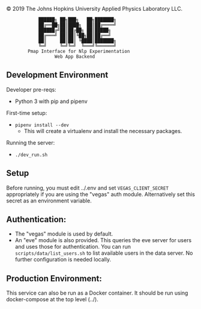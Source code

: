 &copy; 2019 The Johns Hopkins University Applied Physics Laboratory LLC.

                ██████╗ ██╗███╗   ██╗███████╗
                ██╔══██╗██║████╗  ██║██╔════╝
                ██████╔╝██║██╔██╗ ██║█████╗  
                ██╔═══╝ ██║██║╚██╗██║██╔══╝  
                ██║     ██║██║ ╚████║███████╗
                ╚═╝     ╚═╝╚═╝  ╚═══╝╚══════╝
            Pmap Interface for Nlp Experimentation
                      Web App Backend

## Development Environment

Developer pre-reqs:
* Python 3 with pip and pipenv

First-time setup:
* `pipenv install --dev`
  - This will create a virtualenv and install the necessary packages.

Running the server:
* `./dev_run.sh`

## Setup

Before running, you must edit ../.env and set `VEGAS_CLIENT_SECRET` appropriately
if you are using the "vegas" auth module.  Alternatively set this secret as an
environment variable.

## Authentication:

* The "vegas" module is used by default.
* An "eve" module is also provided.  This queries the eve server for users and uses those
  for authentication.  You can run `scripts/data/list_users.sh` to list available users in the
  data server.  No further configuration is needed locally.

## Production Environment:

This service can also be run as a Docker container.
It should be run using docker-compose at the top level (../).
